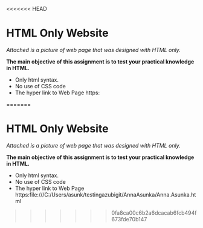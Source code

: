 <<<<<<< HEAD
# HTML Only Website

*Attached is a picture of web page that was designed with HTML only.* 

**The main objective of this assignment is to test your practical knowledge in HTML.**

- Only html syntax.
- No use of CSS code
- The hyper link to Web Page https:

=======
# HTML Only Website

*Attached is a picture of web page that was designed with HTML only.* 

**The main objective of this assignment is to test your practical knowledge in HTML.**

- Only html syntax.
- No use of CSS code
- The hyper link to Web Page https:file:///C:/Users/asunk/testingazubigit/AnnaAsunka/Anna.Asunka.html

>>>>>>> 0fa8ca00c6b2a6dcacab6fcb494f673fde70b147
